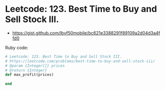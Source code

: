 # Leetcode: 123. Best Time to Buy and Sell Stock III.

- https://gist.github.com/lbvf50mobile/bc621e3388291f89109a2d04d3a4ffd0
 
Ruby code:
```Ruby
# Leetcode: 123. Best Time to Buy and Sell Stock III.
# https://leetcode.com/problems/best-time-to-buy-and-sell-stock-iii/
# @param {Integer[]} prices
# @return {Integer}
def max_profit(prices)
    
end
```
